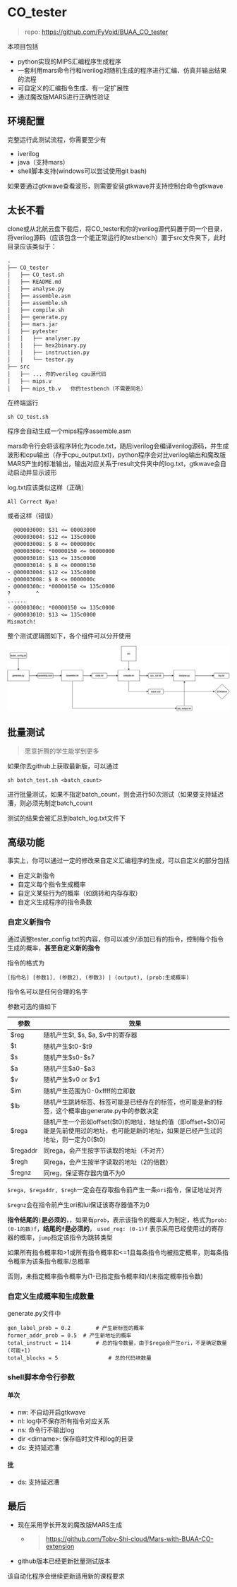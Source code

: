 # CO_tester

> repo: https://github.com/FyVoid/BUAA_CO_tester

本项目包括

* python实现的MIPS汇编程序生成程序
* 一套利用mars命令行和iverilog对随机生成的程序进行汇编、仿真并输出结果的流程
* 可自定义的汇编指令生成、有一定扩展性
* 通过魔改版MARS进行正确性验证

## 环境配置

完整运行此测试流程，你需要至少有

* iverilog
* java（支持mars）
* shell脚本支持(windows可以尝试使用git bash)

如果要通过gtkwave查看波形，则需要安装gtkwave并支持控制台命令gtkwave

## 太长不看

clone或从北航云盘下载后，将CO_tester和你的verilog源代码置于同一个目录，将verilog源码（应该包含一个能正常运行的testbench）置于src文件夹下，此时目录应该类似于：

```
.
├── CO_tester
│   ├── CO_test.sh
│   ├── README.md
│   ├── analyse.py
│   ├── assemble.asm
│   ├── assemble.sh
│   ├── compile.sh
│   ├── generate.py
│   ├── mars.jar
│   ├── pytester
│   │   ├── analyser.py
│   │   ├── hex2binary.py
│   │   ├── instruction.py
│   │   └── tester.py
├── src
│   ├── ... 你的verilog cpu源代码
│   ├── mips.v
│   ├── mips_tb.v	你的testbench（不需要同名）
```

在终端运行

```
sh CO_test.sh
```

程序会自动生成一个mips程序assemble.asm

mars命令行会将该程序转化为code.txt，随后iverilog会编译verilog源码，并生成波形和cpu输出（存于cpu_output.txt)，python程序会对比verilog输出和魔改版MARS产生的标准输出，输出对应关系于result文件夹中的log.txt，gtkwave会自动启动并显示波形

log.txt应该类似这样（正确）

```
All Correct Nya!
```

或者这样（错误）

```
  @00003000: $31 <= 00003000
  @00003004: $12 <= 135c0000
  @00003008: $ 8 <= 0000000c
  @0000300c: *00000150 <= 00000000
  @00003010: $13 <= 135c0000
  @00003014: $ 8 <= 00000150
- @00003004: $12 <= 135c0000
- @00003008: $ 8 <= 0000000c
- @0000300c: *00000150 <= 135c0000
?        ^
......
- @0000300c: *00000150 <= 135c0000
- @00003010: $13 <= 135c0000
Mismatch!

```

整个测试逻辑图如下，各个组件可以分开使用

![tester.drawio](./asset/tester.drawio.png)

## 批量测试
> 愿意折腾的学生能学到更多  

如果你去github上获取最新版，可以通过
```
sh batch_test.sh <batch_count>
```
进行批量测试，如果不指定batch_count，则会进行50次测试（如果要支持延迟漕，则必须先制定batch_count

测试的结果会被汇总到batch_log.txt文件下

## 高级功能

事实上，你可以通过一定的修改来自定义汇编程序的生成，可以自定义的部分包括

* 自定义新指令
* 自定义每个指令生成概率
* 自定义某些行为的概率（如跳转和内存存取）
* 自定义生成程序的指令条数

### 自定义新指令

通过调整tester_config.txt的内容，你可以减少/添加已有的指令，控制每个指令生成的概率，**甚至自定义新的指令**

指令的格式为

```
[指令名] [参数1], (参数2), (参数3) | (output), (prob:生成概率)
```

指令名可以是任何合理的名字

参数可选的值如下

| 参数     | 效果                                                         |
| -------- | ------------------------------------------------------------ |
| $reg     | 随机产生\$t, \$s, \$a, \$v中的寄存器                         |
| $t       | 随机产生$t0-\$t9                                             |
| $s       | 随机产生\$s0-\$s7                                            |
| $a       | 随机产生$a0-\$a3                                             |
| $v       | 随机产生\$v0 or \$v1                                         |
| $im      | 随机产生范围为0-0xffff的立即数                               |
| $lb      | 随机产生跳转标签、标签可能是已经存在的标签，也可能是新的标签，这个概率由generate.py中的参数决定 |
| $rega    | 随机产生一个形如offset($t0)的地址，地址的值（即offset+\$t0)可能是先前使用过的地址，也可能是新的地址，如果是已经产生过的地址，则一定为0(\$t0) |
| $regaddr | 同rega，会产生按字节读取的地址（不对齐）                     |
| $regh    | 同rega，会产生按半字读取的地址（2的倍数）                    |
| $regnz   | 同reg，保证寄存器内值不为0                                   |

`$rega, $regaddr, $regh`一定会在存取指令前产生一条`ori`指令，保证地址对齐

`$regnz`会在指令前产生ori和lui保证该寄存器值不为0

**指令结尾的`|`是必须的**，，如果有`prob`，表示该指令的概率人为制定，格式为`prob:(0-1的数)f`，**结尾的`f`是必须的**， `used_reg: (0-1)f` 表示采用已经使用过的寄存器的概率，`jump`指定该指令为跳转类型

如果所有指令概率和>1或所有指令概率和<=1且每条指令均被指定概率，则每条指令概率为该条指令概率/总概率

否则，未指定概率指令概率为(1-已指定指令概率和)/(未指定概率指令数)

### 自定义生成概率和生成数量

generate.py文件中

```
gen_label_prob = 0.2		# 产生新标签的概率
former_addr_prob = 0.5	# 产生新地址的概率
total_instruct = 114		# 总的指令数量，由于$rega会产生ori，不是确定数量(可能+1)
total_blocks = 5				# 总的代码块数量
```
### shell脚本命令行参数

#### 单次

* nw: 不自动开启gtkwave
* nl: log中不保存所有指令对应关系
* ns: 命令行不输出log
* dir \<dirname\>: 保存临时文件和log的目录
* ds: 支持延迟漕

#### 批

* ds: 支持延迟漕

## 最后


* 现在采用学长开发的魔改版MARS生成

  * > https://github.com/Toby-Shi-cloud/Mars-with-BUAA-CO-extension

* github版本已经更新批量测试版本

该自动化程序会继续更新适用新的课程要求